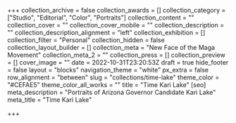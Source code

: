 +++
collection_archive = false
collection_awards = []
collection_category = ["Studio", "Editorial", "Color", "Portraits"]
collection_content = ""
collection_cover = ""
collection_cover_mobile = ""
collection_description = ""
collection_description_alignment = "left"
collection_exhibition = []
collection_filter = "Personal"
collection_hidden = false
collection_layout_builder = []
collection_meta = "New Face of the Maga Movement"
collection_meta_2 = ""
collection_press = []
collection_preview = []
cover_image = ""
date = 2022-10-31T23:20:53Z
draft = true
hide_footer = false
layout = "blocks"
navigation_theme = "white"
px_extra = false
row_alignment = "between"
slug = "collections/time-lake"
theme_color = "#CEFAE5"
theme_color_all_works = ""
title = "Time Kari Lake"
[seo]
meta_description = "Portraits of Arizona Governor Candidate Kari Lake"
meta_title = "Time Kari Lake"

+++
